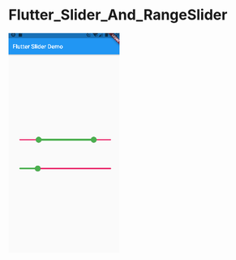 # Flutter_Slider_And_RangeSlider


![ScreenShot](https://github.com/patzu/Flutter_Slider_And_RangeSlider/blob/main/2021-05-05_233003.png)
